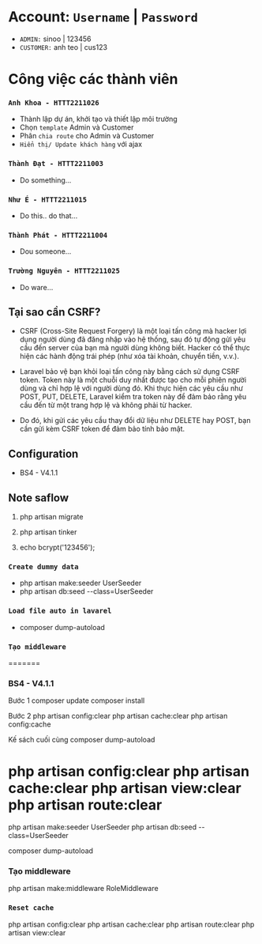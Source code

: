 # Account: `Username` | `Password`

+ `ADMIN:` sinoo | 123456
+ `CUSTOMER:` anh teo | cus123

# Công việc các thành viên

### `Anh Khoa - HTTT2211026`

+ Thành lập dự án, khởi tạo và thiết lập môi trường
+ Chọn `template` Admin và Customer
+ Phân `chia route` cho Admin và Customer
+ `Hiển thị/ Update khách hàng` với ajax

### `Thành Đạt - HTTT2211003`

+ Do something...

### `Như É - HTTT2211015`

+ Do this.. do that...

### `Thành Phát - HTTT2211004`

+ Dou someone...

### `Trường Nguyên - HTTT2211025`

+ Do ware...

## Tại sao cần CSRF?

+ CSRF (Cross-Site Request Forgery) là một loại tấn công mà hacker lợi dụng người dùng đã đăng nhập vào hệ thống, sau đó tự động gửi yêu cầu đến server của bạn mà người dùng không biết. Hacker có thể thực hiện các hành động trái phép (như xóa tài khoản, chuyển tiền, v.v.).

+ Laravel bảo vệ bạn khỏi loại tấn công này bằng cách sử dụng CSRF token. Token này là một chuỗi duy nhất được tạo cho mỗi phiên người dùng và chỉ hợp lệ với người dùng đó. Khi thực hiện các yêu cầu như POST, PUT, DELETE, Laravel kiểm tra token này để đảm bảo rằng yêu cầu đến từ một trang hợp lệ và không phải từ hacker.

+ Do đó, khi gửi các yêu cầu thay đổi dữ liệu như DELETE hay POST, bạn cần gửi kèm CSRF token để đảm bảo tính bảo mật.

## Configuration

+ BS4 - V4.1.1

## Note saflow

1. php artisan migrate

2. php artisan tinker

3. echo bcrypt('123456');

### `Create dummy data`

+ php artisan make:seeder UserSeeder
+ php artisan db:seed --class=UserSeeder

### `Load file auto in lavarel`

+ composer dump-autoload

### `Tạo middleware`

=======

### BS4 - V4.1.1

Bước 1
composer update
composer install

Bước 2
php artisan config:clear
php artisan cache:clear
php artisan config:cache

Kế sách cuối cùng
composer dump-autoload

php artisan config:clear
php artisan cache:clear
php artisan view:clear
php artisan route:clear
=======

php artisan make:seeder UserSeeder
php artisan db:seed --class=UserSeeder

composer dump-autoload

### Tạo middleware

php artisan make:middleware RoleMiddleware

### `Reset cache`

php artisan config:clear
php artisan cache:clear
php artisan route:clear
php artisan view:clear
